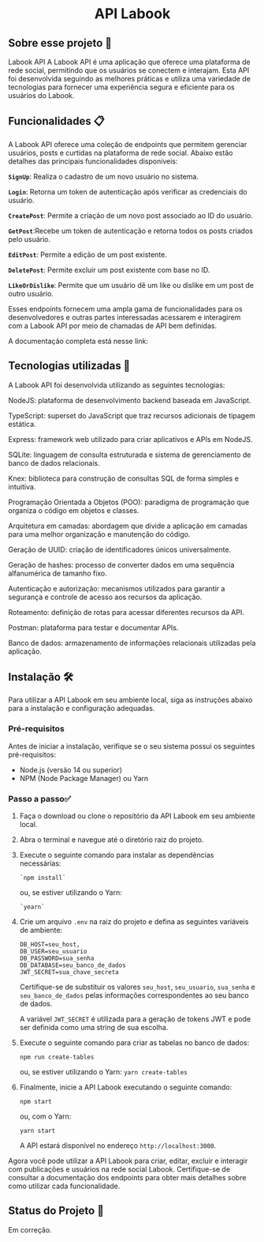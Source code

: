 <h1  align="center">API Labook</h1> 

## Sobre esse projeto 📖
Labook API A Labook API é uma aplicação que oferece uma plataforma de rede social, permitindo que os usuários se conectem e interajam. Esta API foi desenvolvida seguindo as melhores práticas e utiliza uma variedade de tecnologias para fornecer uma experiência segura e eficiente para os usuários do Labook.

## Funcionalidades 📋
A Labook API oferece uma coleção de endpoints que permitem gerenciar usuários, posts e curtidas na plataforma de rede social. Abaixo estão detalhes das principais funcionalidades disponíveis:

**`SignUp`**: Realiza o cadastro de um novo usuário no sistema.

**`Login`**: Retorna um token de autenticação após verificar as credenciais do usuário.

**`CreatePost`**: Permite a criação de um novo post associado ao ID do usuário.

**`GetPost`**:Recebe um token de autenticação e retorna todos os posts criados pelo usuário.

**`EditPost`**: Permite a edição de um post existente.

**`DeletePost`**: Permite excluir um post existente com base no ID.

**`LikeOrDislike`**: Permite que um usuário dê um like ou dislike em um post de outro usuário.

Esses endpoints fornecem uma ampla gama de funcionalidades para os desenvolvedores e outras partes interessadas acessarem e interagirem com a Labook API por meio de chamadas de API bem definidas.

A documentação completa está nesse link:


## Tecnologias utilizadas 💾

A Labook API foi desenvolvida utilizando as seguintes tecnologias:

NodeJS: plataforma de desenvolvimento backend baseada em JavaScript.

TypeScript: superset do JavaScript que traz recursos adicionais de tipagem estática.

Express: framework web utilizado para criar aplicativos e APIs em NodeJS.

SQLite: linguagem de consulta estruturada e sistema de gerenciamento de banco de dados relacionais.

Knex: biblioteca para construção de consultas SQL de forma simples e intuitiva.

Programação Orientada a Objetos (POO): paradigma de programação que organiza o código em objetos e classes.

Arquitetura em camadas: abordagem que divide a aplicação em camadas para uma melhor organização e manutenção do código.

Geração de UUID: criação de identificadores únicos universalmente.

Geração de hashes: processo de converter dados em uma sequência alfanumérica de tamanho fixo.

Autenticação e autorização: mecanismos utilizados para garantir a segurança e controle de acesso aos recursos da aplicação.

Roteamento: definição de rotas para acessar diferentes recursos da API.

Postman: plataforma para testar e documentar APIs.

Banco de dados: armazenamento de informações relacionais utilizadas pela aplicação.


## Instalação 🛠️

Para utilizar a API Labook em seu ambiente local, siga as instruções abaixo para a instalação e configuração adequadas.

### [](https://github.com/gdcarvalhoo/projeto-labook-backend/tree/Labook-Guilherme_Carvalho-BarbosaD#pr%C3%A9-requisitos)Pré-requisitos

Antes de iniciar a instalação, verifique se o seu sistema possui os seguintes pré-requisitos:

-   Node.js (versão 14 ou superior)
-   NPM (Node Package Manager) ou Yarn

### [](https://github.com/gdcarvalhoo/projeto-labook-backend/tree/Labook-Guilherme_Carvalho-BarbosaD#passo-a-passo)Passo a passo✅

1.  Faça o download ou clone o repositório da API Labook em seu ambiente local.
    
2.  Abra o terminal e navegue até o diretório raiz do projeto.
    
3.  Execute o seguinte comando para instalar as dependências necessárias:
    
    ```
    `npm install` 
    
    ```
    
    ou, se estiver utilizando o Yarn:
    
    ```
    `yearn` 
    
    ```
    
4.  Crie um arquivo  `.env`  na raiz do projeto e defina as seguintes variáveis de ambiente:
    
    ```
    DB_HOST=seu_host,
    DB_USER=seu_usuario
    DB_PASSWORD=sua_senha
    DB_DATABASE=seu_banco_de_dados
    JWT_SECRET=sua_chave_secreta
    
    ```
    
    Certifique-se de substituir os valores  `seu_host`,  `seu_usuario`,  `sua_senha`  e  `seu_banco_de_dados`  pelas informações correspondentes ao seu banco de dados.
    
    A variável  `JWT_SECRET`  é utilizada para a geração de tokens JWT e pode ser definida como uma string de sua escolha.
    
5.  Execute o seguinte comando para criar as tabelas no banco de dados:
    
    `npm run create-tables`
    
    ou, se estiver utilizando o Yarn:  `yarn create-tables`
    
6.  Finalmente, inicie a API Labook executando o seguinte comando:
    
    `npm start`
    
    ou, com o Yarn:
    
    `yarn start`
    
    A API estará disponível no endereço  `http://localhost:3000`.
    

Agora você pode utilizar a API Labook para criar, editar, excluir e interagir com publicações e usuários na rede social Labook. Certifique-se de consultar a documentação dos endpoints para obter mais detalhes sobre como utilizar cada funcionalidade.

## [](https://github.com/gdcarvalhoo/projeto-labook-backend/tree/Labook-Guilherme_Carvalho-BarbosaD#status-do-projeto--)Status do Projeto  🚧

Em correção.
